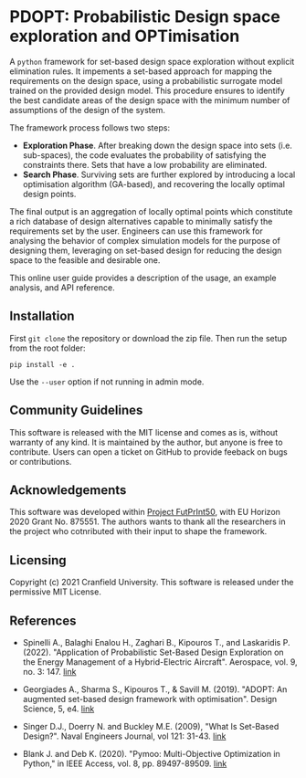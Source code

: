 # PDOPT: Probabilistic Design space exploration and OPTimisation

A `python` framework for set-based design space exploration without explicit elimination rules. It impements a set-based approach for mapping the requirements on the design space, using a probabilistic surrogate model trained on the provided design model. This procedure ensures to identify the best candidate areas of the design space with the minimum number of assumptions of the design of the system.

The framework process follows two steps: 

- **Exploration Phase**. After breaking down the design space into sets (i.e. sub-spaces), the code evaluates the probability of satisfying the constraints there. Sets that have a low probability are eliminated.
- **Search Phase**. Surviving sets are further explored by introducing a local optimisation algorithm (GA-based), and recovering the locally optimal design points.

The final output is an aggregation of locally optimal points which constitute a rich database of design alternatives capable to minimally satisfy the requirements set by the user. Engineers can use this framework for analysing the behavior of complex simulation models for the purpose of designing them, leveraging on set-based design for reducing the design space to the feasible and desirable one.

This online user guide provides a description of the usage, an example analysis, and API reference.


## Installation

First `git clone` the repository or download the zip file.
Then run the setup from the root folder:

```
pip install -e .
```

Use the `--user` option if not running in admin mode.


## Community Guidelines

This software is released with the MIT license and comes as is, without warranty of any kind. It is maintained by the author, but anyone is free to contribute. Users can open a ticket on GitHub to provide feeback on bugs or contributions.

## Acknowledgements

This software was developed within [Project FutPrInt50](https://futprint50.eu/), with EU Horizon 2020 Grant No. 875551. The authors wants to thank all the researchers in the project who cotnributed with their input to shape the framework.

## Licensing

Copyright (c) 2021 Cranfield University. This software is released under the permissive MIT License.


## References

- Spinelli A., Balaghi Enalou H., Zaghari B., Kipouros T., and Laskaridis P. (2022). "Application of Probabilistic Set-Based Design Exploration on the Energy Management of a Hybrid-Electric Aircraft". Aerospace, vol. 9, no. 3: 147. [link](https://doi.org/10.3390/aerospace9030147)

- Georgiades A., Sharma S., Kipouros T., & Savill M. (2019). "ADOPT: An augmented set-based design framework with optimisation". Design Science, 5, e4. [link](https://doi.org/10.1017/dsj.2019.1)

- Singer D.J., Doerry N. and Buckley M.E. (2009), "What Is Set-Based Design?". Naval Engineers Journal, vol 121: 31-43. [link](https://doi.org/10.1111/j.1559-3584.2009.00226.x)

- Blank J. and Deb K. (2020). "Pymoo: Multi-Objective Optimization in Python," in IEEE Access, vol. 8, pp. 89497-89509. [link](https://doi.org/10.1109/ACCESS.2020.2990567)

